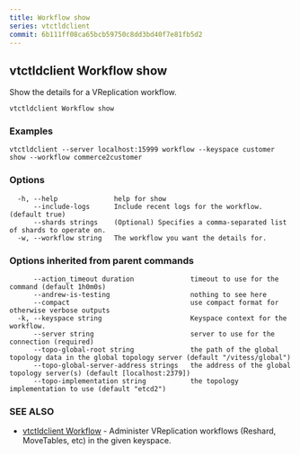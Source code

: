 ```yaml
---
title: Workflow show
series: vtctldclient
commit: 6b111ff08ca65bcb59750c8dd3bd40f7e81fb5d2
---
```

## vtctldclient Workflow show

Show the details for a VReplication workflow.

```
vtctldclient Workflow show
```

### Examples

```
vtctldclient --server localhost:15999 workflow --keyspace customer show --workflow commerce2customer
```

### Options

```
  -h, --help              help for show
      --include-logs      Include recent logs for the workflow. (default true)
      --shards strings    (Optional) Specifies a comma-separated list of shards to operate on.
  -w, --workflow string   The workflow you want the details for.
```

### Options inherited from parent commands

```
      --action_timeout duration              timeout to use for the command (default 1h0m0s)
      --andrew-is-testing                    nothing to see here
      --compact                              use compact format for otherwise verbose outputs
  -k, --keyspace string                      Keyspace context for the workflow.
      --server string                        server to use for the connection (required)
      --topo-global-root string              the path of the global topology data in the global topology server (default "/vitess/global")
      --topo-global-server-address strings   the address of the global topology server(s) (default [localhost:2379])
      --topo-implementation string           the topology implementation to use (default "etcd2")
```

### SEE ALSO

* [vtctldclient Workflow](../)	 - Administer VReplication workflows (Reshard, MoveTables, etc) in the given keyspace.

